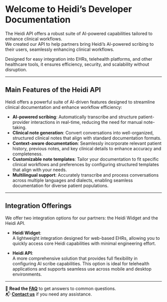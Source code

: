 # Welcome to Heidi’s Developer Documentation

The Heidi API offers a robust suite of AI-powered capabilities tailored to enhance clinical workflows.  
We created our API to help partners bring Heidi’s AI-powered scribing to their users, seamlessly enhancing clinical workflows.

Designed for easy integration into EHRs, telehealth platforms, and other healthcare tools, it ensures efficiency, security, and scalability without disruption.

---

## Main Features of the Heidi API

Heidi offers a powerful suite of AI-driven features designed to streamline clinical documentation and enhance workflow efficiency:

- **AI-powered scribing**: Automatically transcribe and structure patient-provider interactions in real-time, reducing the need for manual note-taking.  
- **Clinical note generation**: Convert conversations into well-organized, structured clinical notes that align with standard documentation formats.  
- **Context-aware documentation**: Seamlessly incorporate relevant patient history, previous notes, and key clinical details to enhance accuracy and completeness.  
- **Customizable note templates**: Tailor your documentation to fit specific clinical workflows and preferences by configuring structured templates that align with your needs.  
- **Multilingual support**: Accurately transcribe and process conversations across multiple languages and dialects, enabling seamless documentation for diverse patient populations.  

---

## Integration Offerings

We offer two integration options for our partners: the Heidi Widget and the Heidi API.

- **Heidi Widget**:  
  A lightweight integration designed for web-based EHRs, allowing you to quickly access core Heidi capabilities with minimal engineering effort.

- **Heidi API**:  
  A more comprehensive solution that provides full flexibility in configuring AI scribe capabilities. This option is ideal for telehealth applications and supports seamless use across mobile and desktop environments.

---

📖 **Read the [FAQ](#)** to get answers to common questions.  
📬 **[Contact us](mailto:developers@heidihealth.com)** if you need any assistance.
